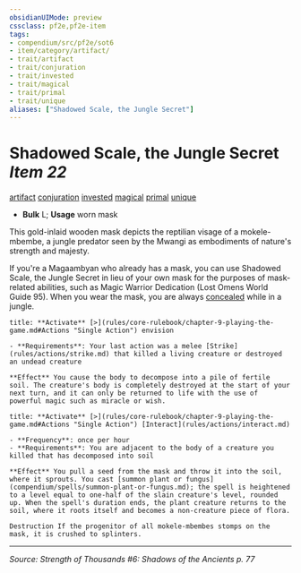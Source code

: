 ```yaml
---
obsidianUIMode: preview
cssclass: pf2e,pf2e-item
tags:
- compendium/src/pf2e/sot6
- item/category/artifact/
- trait/artifact
- trait/conjuration
- trait/invested
- trait/magical
- trait/primal
- trait/unique
aliases: ["Shadowed Scale, the Jungle Secret"]
---
```

# Shadowed Scale, the Jungle Secret *Item 22*  
[artifact](artifact-gmg.md "Artifact Item Trait")  [conjuration](conjuration.md "Conjuration School Trait")  [invested](invested.md "Invested Item Trait")  [magical](magical.md "Magical Item Trait")  [primal](primal.md "Primal Tradition Trait")  [unique](unique.md "Unique Rarity Trait")  

- **Bulk** L; **Usage** worn mask

This gold-inlaid wooden mask depicts the reptilian visage of a mokele-mbembe, a jungle predator seen by the Mwangi as embodiments of nature's strength and majesty.

If you're a Magaambyan who already has a mask, you can use Shadowed Scale, the Jungle Secret in lieu of your own mask for the purposes of mask-related abilities, such as Magic Warrior Dedication (Lost Omens World Guide 95). When you wear the mask, you are always [concealed](conditions.md#Concealed) while in a jungle.

```ad-embed-ability
title: **Activate** [>](rules/core-rulebook/chapter-9-playing-the-game.md#Actions "Single Action") envision

- **Requirements**: Your last action was a melee [Strike](rules/actions/strike.md) that killed a living creature or destroyed an undead creature

**Effect** You cause the body to decompose into a pile of fertile soil. The creature's body is completely destroyed at the start of your next turn, and it can only be returned to life with the use of powerful magic such as miracle or wish.
```

```ad-embed-ability
title: **Activate** [>](rules/core-rulebook/chapter-9-playing-the-game.md#Actions "Single Action") [Interact](rules/actions/interact.md)

- **Frequency**: once per hour
- **Requirements**: You are adjacent to the body of a creature you killed that has decomposed into soil

**Effect** You pull a seed from the mask and throw it into the soil, where it sprouts. You cast [summon plant or fungus](compendium/spells/summon-plant-or-fungus.md); the spell is heightened to a level equal to one-half of the slain creature's level, rounded up. When the spell's duration ends, the plant creature returns to the soil, where it roots itself and becomes a non-creature piece of flora.

Destruction If the progenitor of all mokele-mbembes stomps on the mask, it is crushed to splinters.
```


---
*Source: Strength of Thousands #6: Shadows of the Ancients p. 77*
